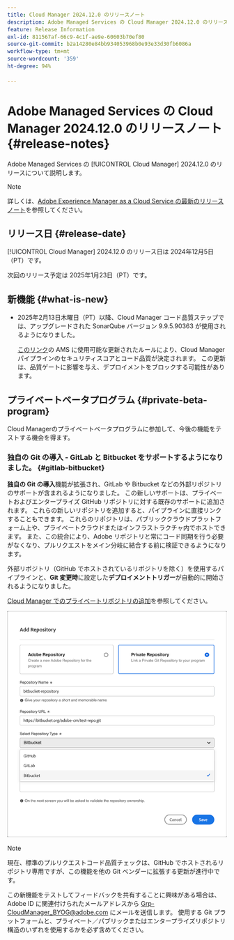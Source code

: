 ```yaml
---
title: Cloud Manager 2024.12.0 のリリースノート
description: Adobe Managed Services の Cloud Manager 2024.12.0 のリリースについて説明します。
feature: Release Information
exl-id: 811567af-66c9-4c1f-ae9e-60603b70ef80
source-git-commit: b2a14280e84bb934053968b0e93e33d30fb6086a
workflow-type: tm+mt
source-wordcount: '359'
ht-degree: 94%

---
```


# Adobe Managed Services の Cloud Manager 2024.12.0 のリリースノート {#release-notes}

<!-- RELEASE WIKI  https://wiki.corp.adobe.com/display/DMSArchitecture/Cloud+Manager+2024.12.0+Release -->

Adobe Managed Services の [!UICONTROL Cloud Manager] 2024.12.0 のリリースについて説明します。

>[!NOTE]
>
>詳しくは、[Adobe Experience Manager as a Cloud Service の最新のリリースノート](https://experienceleague.adobe.com/ja/docs/experience-manager-cloud-service/content/release-notes/home)を参照してください。

## リリース日 {#release-date}

<!-- SAVE FOR FUTURE POSSIBLE USE No notable bugs or features for the September release of Cloud Manager. -->

[!UICONTROL Cloud Manager] 2024.12.0 のリリース日は 2024年12月5日（PT）です。

次回のリリース予定は 2025年1月23日（PT）です。

## 新機能 {#what-is-new}

<!-- * The AEM Code Quality step now uses SonarQube 9.9 Server, replacing the older 7.4 version. This upgrade brings additional security, performance, and code quality checks, offering more comprehensive analysis and coverage for your projects. --> <!-- CMGR-45683 -->

* 2025年2月13日木曜日（PT）以降、Cloud Manager コード品質ステップでは、アップグレードされた SonarQube バージョン 9.9.5.90363 が使用されるようになりました。

  [このリンク](/help/using/code-quality-testing.md#code-quality-testing-step)の AMS に使用可能な更新されたルールにより、Cloud Manager パイプラインのセキュリティスコアとコード品質が決定されます。 この更新は、品質ゲートに影響を与え、デプロイメントをブロックする可能性があります。

## プライベートベータプログラム {#private-beta-program}

Cloud Managerのプライベートベータプログラムに参加して、今後の機能をテストする機会を得ます。

### 独自の Git の導入 - GitLab と Bitbucket をサポートするようになりました。 {#gitlab-bitbucket}

<!-- BOTH CS & AMS -->

**独自の Git の導入**&#x200B;機能が拡張され、GitLab や Bitbucket などの外部リポジトリのサポートが含まれるようになりました。 この新しいサポートは、プライベートおよびエンタープライズ GitHub リポジトリに対する既存のサポートに追加されます。 これらの新しいリポジトリを追加すると、パイプラインに直接リンクすることもできます。 これらのリポジトリは、パブリッククラウドプラットフォーム上や、プライベートクラウドまたはインフラストラクチャ内でホストできます。 また、この統合により、Adobe リポジトリと常にコード同期を行う必要がなくなり、プルリクエストをメイン分岐に結合する前に検証できるようになります。

外部リポジトリ（GitHub でホストされているリポジトリを除く）を使用するパイプラインと、**Git 変更時**&#x200B;に設定した&#x200B;**デプロイメントトリガー**&#x200B;が自動的に開始されるようになりました。

[Cloud Manager でのプライベートリポジトリの追加](/help/managing-code/external-repositories.md)を参照してください。

![リポジトリを追加ダイアログボックス](/help/release-notes/assets/repositories-add-release-notes.png)

>[!NOTE]
>
>現在、標準のプルリクエストコード品質チェックは、GitHub でホストされるリポジトリ専用ですが、この機能を他の Git ベンダーに拡張する更新が進行中です。

この新機能をテストしてフィードバックを共有することに興味がある場合は、Adobe ID に関連付けられたメールアドレスから [Grp-CloudManager_BYOG@adobe.com](mailto:Grp-CloudManager_BYOG@adobe.com) にメールを送信します。 使用する Git プラットフォームと、プライベート／パブリックまたはエンタープライズリポジトリ構造のいずれを使用するかを必ず含めてください。


<!-- ## Bug fixes {#bug-fixes}

* A

Known Issues {#known-issues}

* A -->
